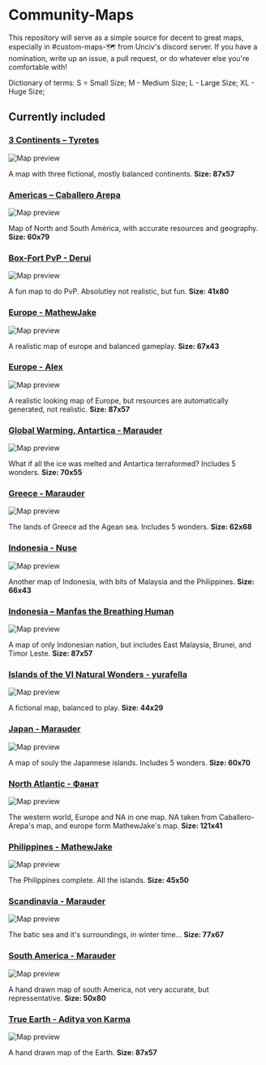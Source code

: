 # Community-Maps
This repository will serve as a simple source for decent to great maps, especially in #custom-maps-🗺 from Unciv's discord server. If you have a nomination, write up an issue, a pull request, or do whatever else you're comfortable with!

Dictionary of terms: S = Small Size; M - Medium Size; L - Large Size; XL - Huge Size;

## Currently included

### [3 Continents – Tyretes](https://raw.githubusercontent.com/ArchDuque-Pancake/Great-Community-Maps/main/maps/3_Continents.txt)
![Map preview](https://media.discordapp.net/attachments/676559694864842766/839932168901361724/backupPreview.png?width=320&height=200)

A map with three fictional, mostly balanced continents. **Size: 87x57**

### [Americas – Caballero Arepa](https://raw.githubusercontent.com/ArchDuque-Pancake/Great-Community-Maps/main/maps/America.3.1.Real-Resources-civs)
![Map preview](https://media.discordapp.net/attachments/863707203328278548/864986763859853342/20210714_164100.jpg)

Map of North and South América, with accurate resources and geography. **Size: 60x79**

### [Box-Fort PvP - Derui](https://github.com/ArchDuque-Pancake/Community-Maps/blob/main/maps/Boxfort_pvp%20-%20M)
![Map preview](https://media.discordapp.net/attachments/863707203328278548/894252660046307338/ac8237bb89ceda8f.jpeg?width=189&height=418)

A fun map to do PvP. Absolutley not realistic, but fun. **Size: 41x80**

### [Europe - MathewJake](https://github.com/ArchDuque-Pancake/Community-Maps/blob/main/maps/Europe%20-%20L)
![Map preview](https://media.discordapp.net/attachments/863707203328278548/865216345247449138/Screenshot_2021-07-15-20-02-59-1.png?width=556&height=418)

A realistic map of europe and balanced gameplay. **Size: 67x43**

### [Europe - Alex](https://github.com/ArchDuque-Pancake/Community-Maps/blob/main/maps/Europe%20-%20XL)
![Map preview](https://media.discordapp.net/attachments/863707203328278548/986669901844467723/Europe_XL_minimap.png)

A realistic looking map of Europe, but resources are automatically generated, not realistic. **Size: 87x57**

### [Global Warming, Antartica - Marauder](https://github.com/ArchDuque-Pancake/Community-Maps/blob/main/maps/Global%20Warming%2C%20Antartica%20-%20L)
![Map preview](https://media.discordapp.net/attachments/863707203328278548/914795036686835722/IMG_20211129_162511.JPG?width=454&height=418)

What if all the ice was melted and Antartica terraformed? Includes 5 wonders. **Size: 70x55**

### [Greece - Marauder](https://github.com/ArchDuque-Pancake/Community-Maps/blob/main/maps/Greece%20-%20L)
![Map preview](https://media.discordapp.net/attachments/863707203328278548/915593602141417502/IMG_20211201_212151.JPG?width=330&height=418)

The lands of Greece ad the Agean sea. Includes 5 wonders. **Size: 62x68**

### [Indonesia - Nuse](https://github.com/ArchDuque-Pancake/Community-Maps/blob/main/maps/Indonesia%20-%20L)
![Map preview](https://media.discordapp.net/attachments/863707203328278548/908547922549952522/IMG_20211112_103921.JPG?width=547&height=418)

Another map of Indonesia, with bits of Malaysia and the Philippines. **Size: 66x43**

### [Indonesia – Manfas the Breathing Human](https://raw.githubusercontent.com/ArchDuque-Pancake/Great-Community-Maps/main/maps/Indonesia.txt)
![Map preview](https://media.discordapp.net/attachments/676559694864842766/841233127527809024/Screen_Shot_2021-05-10_at_09.36.12.png?width=260&height=200)

A map of only Indonesian nation, but includes East Malaysia, Brunei, and Timor Leste. **Size: 87x57**

### [Islands of the VI Natural Wonders - yurafella](https://github.com/ArchDuque-Pancake/Community-Maps/blob/main/maps/Islands%20of%20The%20VI%20Natural%20Wonders)
![Map preview](https://media.discordapp.net/attachments/863707203328278548/886636094022623232/Polish_20210912_182029170.png)

A fictional map, balanced to play. **Size: 44x29**

### [Japan - Marauder](https://github.com/ArchDuque-Pancake/Community-Maps/blob/main/maps/Japan%20-%20XL)
![Map preview](https://media.discordapp.net/attachments/863707203328278548/912241092366323712/IMG_20211122_151128.JPG?width=311&height=418)

A map of souly the Japannese islands. Includes 5 wonders. **Size: 60x70**

### [North Atlantic - Фанат](https://github.com/ArchDuque-Pancake/Community-Maps/blob/main/maps/North%20Atlantic%20-%20XL)
![Map preview](https://media.discordapp.net/attachments/863707203328278548/942331686077759498/xEcvl_GtGOQ.jpg)

The western world, Europe and NA in one map. NA taken from Caballero-Arepa's map, and europe form MathewJake's map. **Size: 121x41**

### [Philippines - MathewJake](https://github.com/ArchDuque-Pancake/Community-Maps/blob/main/maps/Philippines%20-%20M)
![Map preview](https://media.discordapp.net/attachments/863707203328278548/869170167656120400/Screenshot_2021-07-26-18-24-47-1.png?width=326&height=418)

The Philippines complete. All the islands. **Size: 45x50**

### [Scandinavia - Marauder](https://github.com/ArchDuque-Pancake/Community-Maps/blob/main/maps/Scandinavia%20-%20XL)
![Map preview](https://media.discordapp.net/attachments/863707203328278548/926747885826088960/IMG_20220101_160103.JPG?width=413&height=418)

The batic sea and it's surroundings, in winter time... **Size: 77x67**

### [South America - Marauder](https://github.com/ArchDuque-Pancake/Community-Maps/blob/main/maps/South%20America%20-%20XL)
![Map preview](https://media.discordapp.net/attachments/863707203328278548/910751184262922320/Screenshot_2021_1118_122859.jpg?width=171&height=417)

A hand drawn map of south America, not very accurate, but repressentative. **Size: 50x80**

### [True Earth - Aditya von Karma](https://github.com/ArchDuque-Pancake/Community-Maps/blob/main/maps/True%20Earth%20-%20XL)
![Map preview](https://media.discordapp.net/attachments/863707203328278548/908323778054983700/Screenshot_2021-06-25-04-43-04-131_com.unciv.app.png?width=549&height=418)

A hand drawn map of the Earth. **Size: 87x57**

